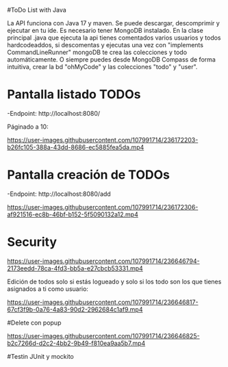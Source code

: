 #ToDo List with Java

La API funciona con Java 17 y maven. Se puede descargar, descomprimir y ejecutar en tu ide. Es necesario tener MongoDB instalado.
En la clase principal .java que ejecuta la api tienes comentados varios usuarios y todos hardcodeaddos, si descomentas y ejecutas una vez con "implements CommandLineRunner" mongoDB te crea las colecciones y todo automáticamente. O siempre puedes desde MongoDB Compass de forma intuitiva, crear la bd "ohMyCode" y las colecciones "todo" y "user".


# Pantalla listado TODOs

-Endpoint: http://localhost:8080/

Páginado a 10:

https://user-images.githubusercontent.com/107991714/236172203-b26fc105-388a-43dd-8686-ec5885fea5da.mp4

# Pantalla creación de TODOs

-Endpoint: http://localhost:8080/add

https://user-images.githubusercontent.com/107991714/236172306-af921516-ec8b-46bf-b152-5f5090132a12.mp4

# Security

https://user-images.githubusercontent.com/107991714/236646794-2173eedd-78ca-4fd3-bb5a-e27cbcb53331.mp4

Edición de todos solo si estás logueado y solo si los todo son los que tienes asignados a ti como usuario:

https://user-images.githubusercontent.com/107991714/236646817-67cf3f9b-0a76-4a83-90d2-2962684c1af9.mp4

#Delete con popup

https://user-images.githubusercontent.com/107991714/236646825-b2c7266d-d2c2-4bb2-9b49-f810ea9aa5b7.mp4

#Testin JUnit y mockito


